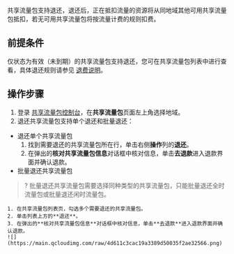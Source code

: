 共享流量包支持退还，退还后，正在抵扣流量的资源将从同地域其他可用共享流量包抵扣，若无可用共享流量包将按流量计费的规则扣费。

## 前提条件
仅状态为有效（未到期）的共享流量包支持退还，您可在共享流量包列表中进行查看，具体退还规则请参见 [退费说明](https://cloud.tencent.com/document/product/1171/40244)。

## 操作步骤
1. 登录 [共享流量包控制台](https://console.cloud.tencent.com/vpc/trafficpackage)，在**共享流量包**页面左上角选择地域。
2. 退还共享流量包支持单个退还和批量退还：
 - 退还单个共享流量包
    1. 找到需要退还的共享流量包所在行，单击右侧**操作**列的**退还**。
    2. 在弹出的**核对共享流量包信息**对话框中核对信息，单击**去退款**进入退款界面并确认退款。
 - 批量退还共享流量包
>? 批量退还共享流量包需要选择同种类型的共享流量包，只能批量退还全时流量包或批量退还闲时流量包。
>
    1. 在共享流量包列表页，勾选多个需要退还的共享流量包。
    2. 单击列表上方的**退还**。
    3. 在弹出的**核对共享流量包信息**对话框中核对信息，单击**去退款**进入退款界面并确认退款。
    ![](https://main.qcloudimg.com/raw/4d611c3cac19a3389d50035f2ae32566.png)		

